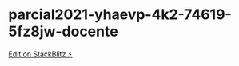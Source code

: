 # parcial2021-yhaevp-4k2-74619-5fz8jw-docente

[Edit on StackBlitz ⚡️](https://stackblitz.com/edit/parcial2021-yhaevp-4k2-74619-5fz8jw-docente)